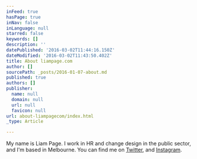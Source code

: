 ```yaml
---
inFeed: true
hasPage: true
inNav: false
inLanguage: null
starred: false
keywords: []
description: ''
datePublished: '2016-03-02T11:44:16.150Z'
dateModified: '2016-03-02T11:43:50.402Z'
title: About liampage.com
author: []
sourcePath: _posts/2016-01-07-about.md
published: true
authors: []
publisher:
  name: null
  domain: null
  url: null
  favicon: null
url: about-liampagecom/index.html
_type: Article

---
```

My name is Liam Page. I work in HR and change design in the public sector, and I'm based in Melbourne. You can find me on [Twitter][0], and [Instagram][1].

[0]: http://twitter.com/liampage
[1]: http://instagram.com/liampage